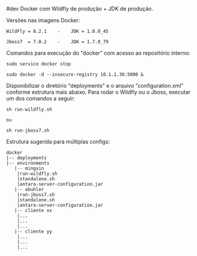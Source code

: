 #dev
Docker com Wildfly de produção + JDK de produção.

Versões nas imagens Docker:

	WildFly = 8.2.1	   -	JDK = 1.8.0_45

	Jboss7  = 7.0.2    - 	JDK = 1.7.0_79


Comandos para execução do "docker" com acesso ao repositório interno:
	
	sudo service docker stop
	
	sudo docker -d --insecure-registry 10.1.1.30:5000 &
	
	
Disponibilizar o diretório "deployments" e o arquivo "configuration.xml" conforme estrutura mais abaixo. Para rodar o Wildfly ou o Jboss, executar um dos comandos a seguir:

	sh run-wildfly.sh

	ou
	
	sh run-jboss7.sh
	

Estrutura sugerida para múltiplas configs:

	docker
	|-- deployments
	|-- environments
	   |-- mingxin
	  	|run-wildfly.sh
	  	|standalone.sh
	  	|antara-server-configuration.jar
	   |-- abuhler
	  	|run-jboss7.sh
	  	|standalone.sh
	  	|antara-server-configuration.jar
	   |-- cliente xx
		|...
		|...
		|...
	   |-- cliente yy
		|...
		|...
		|...

